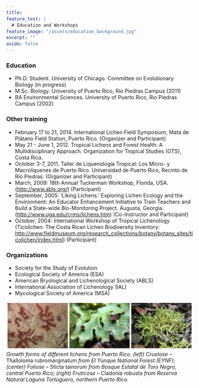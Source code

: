```yaml
---
title:
feature_text: |
  # Education and Workshops
feature_image: "/assets/education_background.jpg"
excerpt: ""
aside: false
---
```

### Education
 * Ph.D. Student. University of Chicago. Committee on Evolutionary Biology (in progress)  
 * M.Sc. Biology. University of Puerto Rico, Rio Piedras Campus (2011)
 * BA Environmental Sciences. University of Puerto Rico, Rio Piedras Campus (2002)
   
   
### Other training
 * February 17 to 21, 2014. International Lichen Field Symposium, Mata de Plátano Field Station, Puerto Rico. (Organizer and Participant)
 * May 21 - June 1, 2012. Tropical Lichens and Forest Health: A Multidisciplinary Approach. Organization for Tropical Studies (OTS), Costa Rica.
 * October 3-7, 2011. Taller de Liquenología Tropical: Los Micro- y Macroliquenes de Puerto Rico. Universidad de Puerto Rico, Recinto de Rio Piedras. (Organizer and Participant)
 * March, 2009: 18th Annual Tuckerman Workshop, Florida, USA. (http://www.abls.org/) (Participant)
 * September, 2005: ‘Liking Lichens.’ Exploring Lichen Ecology and the Environment: An Educator Enhancement Initiative to Train Teachers and Build a State-wide Bio-Monitoring Project. Augusta, Georgia. (http://www.uga.edu/crms/lichens.htm) (Co-Instructor and Participant)
 * October, 2004: International Workshop of Tropical Lichenology (Ticolichen: The Costa Rican Lichen Biodiversity Inventory: http://www.fieldmuseum.org/research_collections/botany/botany_sites/ticolichen/index.html) (Participant)
    
### Organizations
 * Society for the Study of Evolution
 * Ecological Society of America (ESA)
 * American Bryological and Lichenological Society (ABLS)
 * International Association of Lichenology (IAL)
 * Mycological Society of America (MSA)


![education_footer](/assets/education_footer.png)
*Growth forms of different lichens from Puerto Rico. (left) Crustose –* Thalloloma rubromarginatum *from El Yunque National Forest (EYNF); (center) Foliose –* Sticta tainorum *from Bosque Estatal de Toro Negro, central Puerto Rico; (right) Fruticose –* Cladonia robusta *from Reserva Natural Laguna Tortuguero, northern Puerto Rico.*